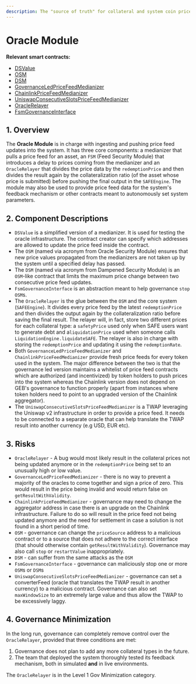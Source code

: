 ```yaml
---
description: The "source of truth" for collateral and system coin prices
---
```


# Oracle Module

**Relevant smart contracts:**

* [DSValue](https://github.com/money-god/ds-value/blob/master/src/value.sol)
* [OSM](https://github.com/money-god/geb-fsm/blob/master/src/OSM.sol)
* [DSM](https://github.com/money-god/geb-fsm/blob/master/src/DSM.sol)
* [GovernanceLedPriceFeedMedianizer](https://github.com/money-god/geb-governance-led-median/blob/master/src/GovernanceLedPriceFeedMedianizer.sol)
* [ChainlinkPriceFeedMedianizer](https://github.com/money-god/geb-chainlink-median/blob/master/src/ChainlinkPriceFeedMedianizer.sol)
* [UniswapConsecutiveSlotsPriceFeedMedianizer](https://github.com/money-god/geb-uniswap-median/blob/master/src/UniswapConsecutiveSlotsPriceFeedMedianizer.sol)
* [OracleRelayer](https://github.com/money-god/geb/blob/master/src/single/OracleRelayer.sol)
* [FsmGovernanceInterface](https://github.com/money-god/geb-fsm-governance-interface/blob/master/src/FsmGovernanceInterface.sol)

## 1. Overview <a id="1-introduction-summary"></a>

The **Oracle Module** is in charge with ingesting and pushing price feed updates into the system. It has three core components: a medianizer that pulls a price feed for an asset, an `FSM` \(Feed Security Module\) that introduces a delay to prices coming from the medianizer and an `OracleRelayer` that divides the price data by the `redemptionPrice` and then divides the result again by the collateralization ratio \(of the asset whose price is submitted\) before pushing the final output in the `SAFEEngine`. The module may also be used to provide price feed data for the system's feedback mechanism or other contracts meant to autonomously set system parameters.

## 2. Component Descriptions

* `DSValue` is a simplified version of a medianizer. It is used for testing the oracle infrastructure. The contract creator can specify which addresses are allowed to update the price feed inside the contract.
* The `OSM` \(named via acronym from Oracle Security Module\) ensures that new price values propagated from the medianizers are not taken up by the system until a specified delay has passed.
* The `DSM` \(named via acronym from Dampened Security Module\) is an `OSM`-like contract that limits the maximum price change between two consecutive price feed updates.
* `FsmGovernanceInterface` is an abstraction meant to help governance `stop` `OSM`s.
* The `OracleRelayer` is the glue between the `OSM` and the core system \(`SAFEEngine`\). It divides every price feed by the latest `redemptionPrice` and then divides the output again by the collateralization ratio before saving the final result. The relayer will, in fact, store two different prices for each collateral type: a `safetyPrice` used only when SAFE users want to generate debt and a`liquidationPrice` used when someone calls `LiquidationEngine.liquidateSAFE`. The relayer is also in charge with storing the `redemptionPrice` and updating it using the `redemptionRate`.
* Both `GovernanceLedPriceFeedMedianizer` and `ChainlinkPriceFeedMedianizer` provide fresh price feeds for every token used in the system. The major difference between the two is that the governance led version maintains a whitelist of price feed contracts which are authorized \(and incentivized\) by token holders to push prices into the system whereas the Chainlink version does not depend on GEB's governance to function properly \(apart from instances where token holders need to point to an upgraded version of the Chainlink aggregator\).
* The `UniswapConsecutiveSlotsPriceFeedMedianizer` is a TWAP leveraging the Uniswap v2 infrastructure in order to provide a price feed. It needs to be connected to a separate oracle that can help translate the TWAP result into another currency \(e.g USD, EUR etc\).

## 3. Risks <a id="5-failure-modes-bounds-on-operating-conditions-and-external-risk-factors"></a>

* `OracleRelayer` - A bug would most likely result in the collateral prices not being updated anymore or in the `redemptionPrice` being set to an unusually high or low value.
* `GovernanceLedPriceFeedMedianizer` - there is no way to prevent a majority of the oracles to come together and sign a price of zero. This would result in the price being invalid and would return false on `getResultWithValidity`.
* `ChainlinkPriceFeedMedianizer` - governance may need to change the aggregator address in case there is an upgrade on the Chainlink infrastructure. Failure to do so will result in the price feed not being updated anymore and the need for settlement in case a solution is not found in a short period of time.
* `OSM` - governance can change the `priceSource` address to a malicious contract or to a source that does not adhere to the correct interface \(that should otherwise contain `getResultWithValidity`\). Governance may also call `stop` or `restartValue` inappropriately.
* `DSM` - can suffer from the same attacks as the `OSM`
* `FsmGovernanceInterface` - governance can maliciously stop one or more `OSM`s or `DSM`s
* `UniswapConsecutiveSlotsPriceFeedMedianizer` - governance can set a converterFeed \(oracle that translates the TWAP result in another currency\) to a malicious contract. Governance can also set `maxWindowSize` to an extremely large value and thus allow the TWAP to be excessively laggy.

## 4. Governance Minimization

In the long run, governance can completely remove control over the `OracleRelayer`, provided that three conditions are met:

1. Governance does not plan to add any more collateral types in the future.
2. The team that deployed the system thoroughly tested its feedback mechanism, both in simulated **and** in live environments.

The `OracleRelayer` is in the Level 1 Gov Minimization category.

